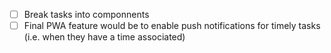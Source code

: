 - [ ] Break tasks into componnents
- [ ] Final PWA feature would be to enable push notifications for timely tasks (i.e. when they have a time associated)